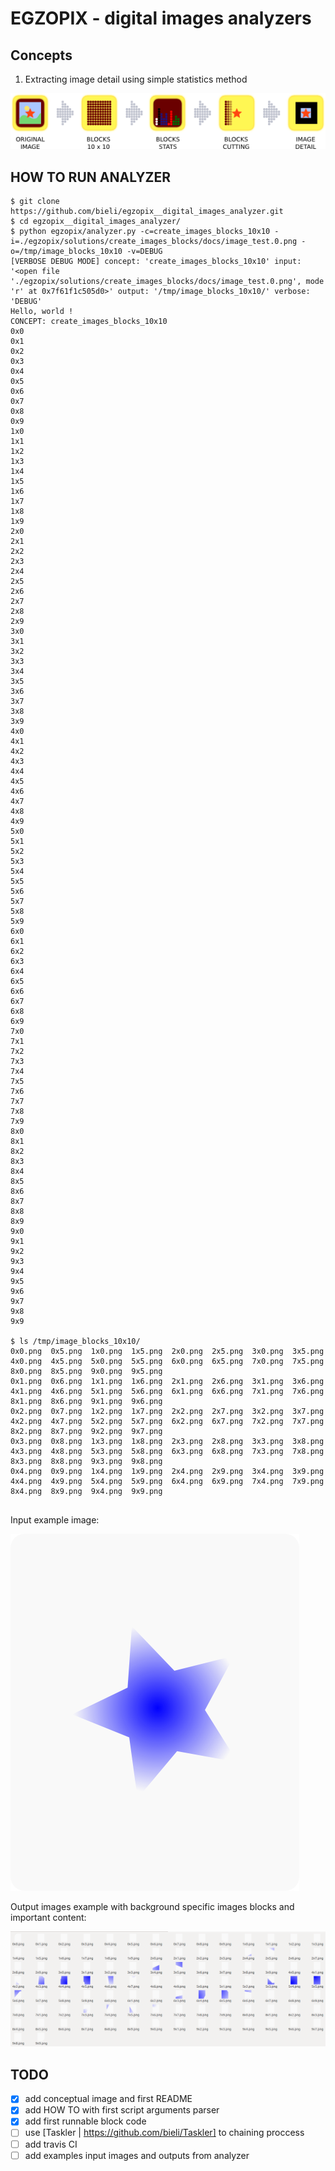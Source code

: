 EGZOPIX - digital images analyzers
==================================

Concepts
--------

1. Extracting image detail using simple statistics method

![Extracting image detail concept flow](https://raw.githubusercontent.com/bieli/egzopix__digital_images_analyzer/master/egzopix/solutions/extracting_image_detail/concept/extracting_image_detail.png)


HOW TO RUN ANALYZER
-------------------
```
$ git clone https://github.com/bieli/egzopix__digital_images_analyzer.git
$ cd egzopix__digital_images_analyzer/
$ python egzopix/analyzer.py -c=create_images_blocks_10x10 -i=./egzopix/solutions/create_images_blocks/docs/image_test.0.png -o=/tmp/image_blocks_10x10 -v=DEBUG
[VERBOSE DEBUG MODE] concept: 'create_images_blocks_10x10' input: '<open file './egzopix/solutions/create_images_blocks/docs/image_test.0.png', mode 'r' at 0x7f61f1c505d0>' output: '/tmp/image_blocks_10x10/' verbose: 'DEBUG' 
Hello, world !
CONCEPT: create_images_blocks_10x10
0x0
0x1
0x2
0x3
0x4
0x5
0x6
0x7
0x8
0x9
1x0
1x1
1x2
1x3
1x4
1x5
1x6
1x7
1x8
1x9
2x0
2x1
2x2
2x3
2x4
2x5
2x6
2x7
2x8
2x9
3x0
3x1
3x2
3x3
3x4
3x5
3x6
3x7
3x8
3x9
4x0
4x1
4x2
4x3
4x4
4x5
4x6
4x7
4x8
4x9
5x0
5x1
5x2
5x3
5x4
5x5
5x6
5x7
5x8
5x9
6x0
6x1
6x2
6x3
6x4
6x5
6x6
6x7
6x8
6x9
7x0
7x1
7x2
7x3
7x4
7x5
7x6
7x7
7x8
7x9
8x0
8x1
8x2
8x3
8x4
8x5
8x6
8x7
8x8
8x9
9x0
9x1
9x2
9x3
9x4
9x5
9x6
9x7
9x8
9x9

$ ls /tmp/image_blocks_10x10/
0x0.png  0x5.png  1x0.png  1x5.png  2x0.png  2x5.png  3x0.png  3x5.png  4x0.png  4x5.png  5x0.png  5x5.png  6x0.png  6x5.png  7x0.png  7x5.png  8x0.png  8x5.png  9x0.png  9x5.png
0x1.png  0x6.png  1x1.png  1x6.png  2x1.png  2x6.png  3x1.png  3x6.png  4x1.png  4x6.png  5x1.png  5x6.png  6x1.png  6x6.png  7x1.png  7x6.png  8x1.png  8x6.png  9x1.png  9x6.png
0x2.png  0x7.png  1x2.png  1x7.png  2x2.png  2x7.png  3x2.png  3x7.png  4x2.png  4x7.png  5x2.png  5x7.png  6x2.png  6x7.png  7x2.png  7x7.png  8x2.png  8x7.png  9x2.png  9x7.png
0x3.png  0x8.png  1x3.png  1x8.png  2x3.png  2x8.png  3x3.png  3x8.png  4x3.png  4x8.png  5x3.png  5x8.png  6x3.png  6x8.png  7x3.png  7x8.png  8x3.png  8x8.png  9x3.png  9x8.png
0x4.png  0x9.png  1x4.png  1x9.png  2x4.png  2x9.png  3x4.png  3x9.png  4x4.png  4x9.png  5x4.png  5x9.png  6x4.png  6x9.png  7x4.png  7x9.png  8x4.png  8x9.png  9x4.png  9x9.png


```


Input example image:

![Input image](https://raw.githubusercontent.com/bieli/egzopix__digital_images_analyzer/master/egzopix/solutions/create_images_blocks/docs/image_test.0.png)


Output images example with background specific images blocks and important content:

![Images blocks 10x10](https://raw.githubusercontent.com/bieli/egzopix__digital_images_analyzer/master/egzopix/solutions/create_images_blocks/docs/image_test.0.image_blocks_10x10.png)


TODO
----
- [x] add conceptual image and first README
- [x] add HOW TO with first script arguments parser
- [x] add first runnable block code
- [ ] use [Taskler | https://github.com/bieli/Taskler] to chaining proccess
- [ ] add travis CI
- [ ] add examples input images and outputs from analyzer

